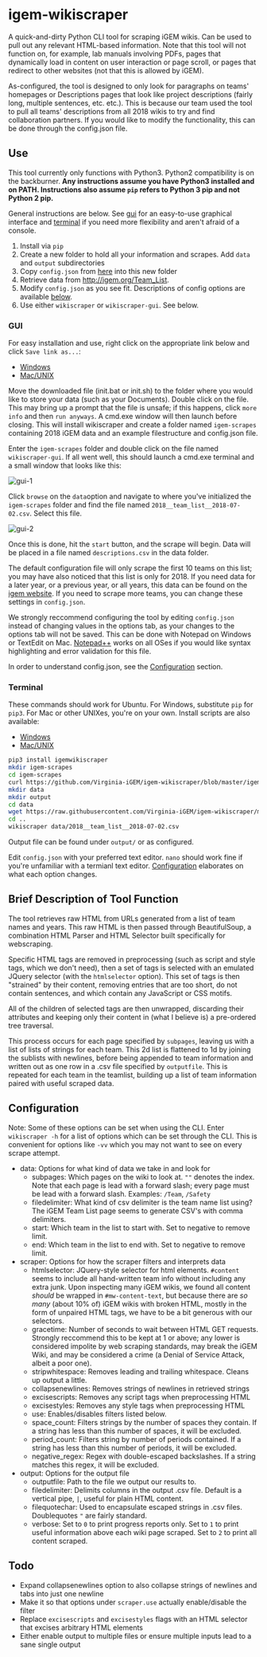 # igem-wikiscraper

A quick-and-dirty Python CLI tool for scraping iGEM wikis. Can be used to pull out any relevant HTML-based information. Note that this tool will not function on, for example, lab manuals involving PDFs, pages that dynamically load in content on user interaction or page scroll, or pages that redirect to other websites (not that this is allowed by iGEM).

As-configured, the tool is designed to only look for paragraphs on teams' homepages or Descriptions pages that look like project descriptions (fairly long, multiple sentences, etc. etc.). This is because our team used the tool to pull all teams' descriptions from all 2018 wikis to try and find collaboration partners. If you would like to modify the functionality, this can be done through the config.json file.

## Use

This tool currently only functions with Python3. Python2 compatibility is on the backburner. **Any instructions assume you have Python3 installed and on PATH. Instructions also assume `pip` refers to Python 3 pip and not Python 2 pip.**

General instructions are below. See [gui](#gui) for an easy-to-use graphical interface and [terminal](#terminal) if you need more flexibility and aren't afraid of a console.

1. Install via `pip`
2. Create a new folder to hold all your information and scrapes. Add `data` and `output` subdirectories
3. Copy `config.json` from [here](https://raw.githubusercontent.com/Virginia-iGEM/igem-wikiscraper/master/igemwikiscraper/config.json) into this new folder
4. Retrieve data from http://igem.org/Team_List.
5. Modify `config.json` as you see fit. Descriptions of config options are available [below](#configuration).
6. Use either `wikiscraper` or `wikiscraper-gui`. See below.

### GUI

For easy installation and use, right click on the appropriate link below and click `Save link as...`:
- [Windows](https://raw.githubusercontent.com/Virginia-iGEM/igem-wikiscraper/master/init.bat) 
- [Mac/UNIX](https://raw.githubusercontent.com/Virginia-iGEM/igem-wikiscraper/master/init.sh)

Move the downloaded file (init.bat or init.sh) to the folder where you would like to store your data (such as your Documents). Double click on the file. This may bring up a prompt that the file is unsafe; if this happens, click `more info` and then `run anyways`. A cmd.exe window will then launch before closing. This will install wikiscraper and create a folder named `igem-scrapes` containing 2018 iGEM data and an example filestructure and config.json file.

Enter the `igem-scrapes` folder and double click on the file named `wikiscraper-gui`. If all went well, this should launch a cmd.exe terminal and a small window that looks like this:

![gui-1](tutorial/gui-1.PNG)

Click `browse` on the `data`option and navigate to where you've initialized the `igem-scrapes` folder and find the file named `2018__team_list__2018-07-02.csv`. Select this file.

![gui-2](tutorial/gui-2.PNG)

Once this is done, hit the `start` button, and the scrape will begin. Data will be placed in a file named `descriptions.csv` in the data folder.

The default configuration file will only scrape the first 10 teams on this list; you may have also noticed that this list is only for 2018. If you need data for a later year, or a previous year, or all years, this data can be found on the [igem website](http://igem.org/Team_List). If you need to scrape more teams, you can change these settings in `config.json`.

We strongly reccommend configuring the tool by editing `config.json` instead of changing values in the options tab, as your changes to the options tab will not be saved. This can be done with Notepad on Windows or TextEdit on Mac. [Notepad++](https://notepad-plus-plus.org/) works on all OSes if you would like syntax highlighting and error validation for this file.

In order to understand config.json, see the [Configuration](#configuration) section.

### Terminal

These commands should work for Ubuntu. For Windows, substitute `pip` for `pip3`. For Mac or other UNIXes, you're on your own. Install scripts are also available:
- [Windows](https://raw.githubusercontent.com/Virginia-iGEM/igem-wikiscraper/master/init.bat) 
- [Mac/UNIX](https://raw.githubusercontent.com/Virginia-iGEM/igem-wikiscraper/master/init.sh)

```bash
pip3 install igemwikiscraper
mkdir igem-scrapes
cd igem-scrapes
curl https://github.com/Virginia-iGEM/igem-wikiscraper/blob/master/igemwikiscraper/config.json -o config.json
mkdir data
mkdir output
cd data
wget https://raw.githubusercontent.com/Virginia-iGEM/igem-wikiscraper/master/data/2018__team_list__2018-07-02.csv -o 2018__team_list__2018-07-02.csv
cd ..
wikiscraper data/2018__team_list__2018-07-02.csv
```

Output file can be found under `output/` or as configured.

Edit `config.json` with your preferred text editor. `nano` should work fine if you're unfamiliar with a termianl text editor. [Configuration](#configuration) elaborates on what each option changes.

## Brief Description of Tool Function

The tool retrieves raw HTML from URLs generated from a list of team names and years. This raw HTML is then passed through BeautifulSoup, a combination HTML Parser and HTML Selector built specifically for webscraping. 

Specific HTML tags are removed in preprocessing (such as script and style tags, which we don't need), then a set of tags is selected with an emulated JQuery selector (with the `htmlselector` option). This set of tags is then "strained" by their content, removing entries that are too short, do not contain sentences, and which contain any JavaScript or CSS motifs.

All of the children of selected tags are then unwrapped, discarding their attributes and keeping only their content in (what I believe is) a pre-ordered tree traversal. 

This process occurs for each page specified by `subpages`, leaving us with a list of lists of strings for each team. This 2d list is flattened to 1d by joining the sublists with newlines, before being appended to team information and written out as one row in a .csv file specified by `outputfile`. This is repeated for each team in the teamlist, building up a list of team information paired with useful scraped data.

## Configuration

Note: Some of these options can be set when using the CLI. Enter `wikiscraper -h` for a list of options which can be set through the CLI. This is convenient for options like `-vv` which you may not want to see on every scrape attempt.

- data: Options for what kind of data we take in and look for
  - subpages: Which pages on the wiki to look at. `""` denotes the index. Note that each page is lead with a forward slash; every page must be lead with a forward slash. Examples: `/Team`, `/Safety`
  - filedelimiter: What kind of csv delimiter is the team name list using? The iGEM Team List page seems to generate CSV's with comma delimiters.
  - start: Which team in the list to start with. Set to negative to remove limit.
  - end: Which team in the list to end with. Set to negative to remove limit.
- scraper: Options for how the scraper filters and interprets data
  - htmlselector: JQuery-style selector for html elements. `#content` seems to include all hand-written team info without including any extra junk. Upon inspecting many iGEM wikis, we found all content _should_ be wrapped in `#mw-content-text`, but because there are _so many_ (about 10% of) iGEM wikis with broken HTML, mostly in the form of unpaired HTML tags, we have to be a bit generous with our selectors.
  - gracetime: Number of seconds to wait between HTML GET requests. Strongly reccommend this to be kept at 1 or above; any lower is considered impolite by web scraping standards, may break the iGEM Wiki, and may be considered a crime (a Denial of Service Attack, albeit a poor one).
  - stripwhitespace: Removes leading and trailing whitespace. Cleans up output a little.
  - collapsenewlines: Removes strings of newlines in retrieved strings
  - excisescripts: Removes any script tags when preprocessing HTML
  - excisestyles: Removes any style tags when preprocessing HTML
  - use: Enables/disables filters listed below.
  - space_count: Filters strings by the number of spaces they contain. If a string has less than this number of spaces, it will be excluded.
  - period_count: Filters string by number of periods contained. If a string has less than this number of periods, it will be excluded.
  - negative_regex: Regex with double-escaped backslashes. If a string matches this regex, it will be excluded.
- output: Options for the output file
  - outputfile: Path to the file we output our results to.
  - filedelimiter: Delimits columns in the output .csv file. Default is a vertical pipe, `|`, useful for plain HTML content.
  - filequotechar: Used to encapsulate escaped strings in .csv files. Doublequotes `"` are fairly standard.
  - verbose: Set to `0` to print progress reports only. Set to `1` to print useful information above each wiki page scraped. Set to `2` to print all content scraped.

## Todo

- Expand collapsenewlines option to also collapse strings of newlines and tabs into just one newline
- Make it so that options under `scraper.use` actually enable/disable the filter
- Replace `excisescripts` and `excisestyles` flags with an HTML selector that excises arbitrary HTML elements
- Either enable output to multiple files or ensure multiple inputs lead to a sane single output
